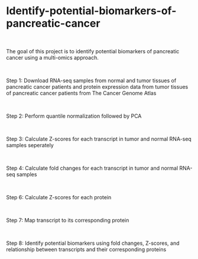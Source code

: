 # Identify-potential-biomarkers-of-pancreatic-cancer

<br />

The goal of this project is to identify potential biomarkers of pancreatic cancer using a multi-omics approach. 

<br />

Step 1: Download RNA-seq samples from normal and tumor tissues of pancreatic cancer patients and protein expression data from tumor tissues of pancreatic cancer patients from The Cancer Genome Atlas

<br />

Step 2: Perform quantile normalization followed by PCA

<br />

Step 3: Calculate Z-scores for each transcript in tumor and normal RNA-seq samples seperately 

<br />

Step 4: Calculate fold changes for each transcript in tumor and normal RNA-seq samples

<br />

Step 6: Calculate Z-scores for each protein 

<br />

Step 7: Map transcript to its corresponding protein

<br />

Step 8: Identify potential biomarkers using fold changes, Z-scores, and relationship between transcripts and their corresponding proteins 
